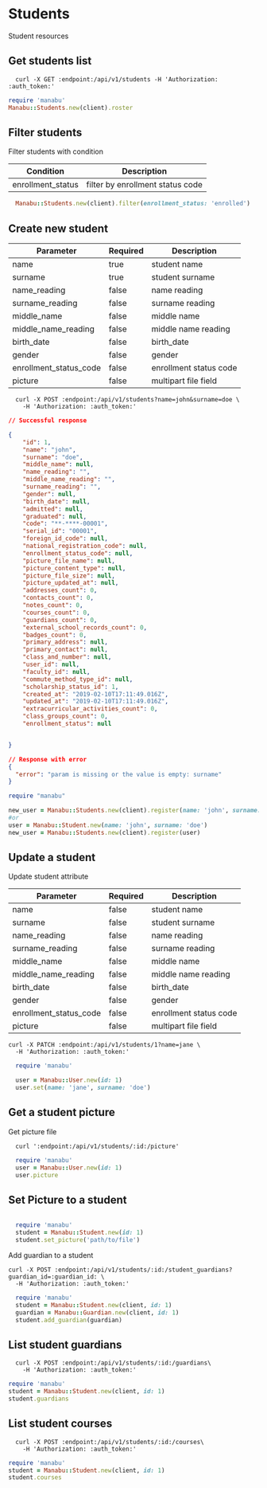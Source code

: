 Students
========

Student resources

Get students list
-----------------

```shell
  curl -X GET :endpoint:/api/v1/students -H 'Authorization: :auth_token:'
```

```ruby
require 'manabu'
Manabu::Students.new(client).roster
```

Filter students
---------------

Filter students with condition

| Condition              | Description            |
| ---------------------- | ---------------------- |
| enrollment_status      | filter by enrollment status code|

```ruby
  Manabu::Students.new(client).filter(enrollment_status: 'enrolled')
```


Create new student
------------------

| Parameter              | Required | Description            |
| ---------------------- | -------- | ---------------------- |
| name                   | true     | student name           |
| surname                | true     | student surname        |
| name_reading           | false    | name reading           |
| surname_reading        | false    | surname reading        |
| middle_name            | false    | middle name            |
| middle_name_reading    | false    | middle name reading    |
| birth_date             | false    | birth_date             |
| gender                 | false    | gender                 |
| enrollment_status_code | false    | enrollment status code |
| picture                | false    | multipart file field   |

```shell
  curl -X POST :endpoint:/api/v1/students?name=john&surname=doe \
    -H 'Authorization: :auth_token:'
```

```json
// Successful response

{
    "id": 1,
    "name": "john",
    "surname": "doe",
    "middle_name": null,
    "name_reading": "",
    "middle_name_reading": "",
    "surname_reading": "",
    "gender": null,
    "birth_date": null,
    "admitted": null,
    "graduated": null,
    "code": "**-****-00001",
    "serial_id": "00001",
    "foreign_id_code": null,
    "national_registration_code": null,
    "enrollment_status_code": null,
    "picture_file_name": null,
    "picture_content_type": null,
    "picture_file_size": null,
    "picture_updated_at": null,
    "addresses_count": 0,
    "contacts_count": 0,
    "notes_count": 0,
    "courses_count": 0,
    "guardians_count": 0,
    "external_school_records_count": 0,
    "badges_count": 0,
    "primary_address": null,
    "primary_contact": null,
    "class_and_number": null,
    "user_id": null,
    "faculty_id": null,
    "commute_method_type_id": null,
    "scholarship_status_id": 1,
    "created_at": "2019-02-10T17:11:49.016Z",
    "updated_at": "2019-02-10T17:11:49.016Z",
    "extracurricular_activities_count": 0,
    "class_groups_count": 0,
    "enrollment_status": null


}
```

```json
// Response with error
{
  "error": "param is missing or the value is empty: surname"
}
```

```ruby
require "manabu"

new_user = Manabu::Students.new(client).register(name: 'john', surname: 'Doe')
#or
user = Manabu::Student.new(name: 'john', surname: 'doe')
new_user = Manabu::Students.new(client).register(user)
```

Update a student
----------------

Update student attribute

| Parameter              | Required | Description            |
| ---------------------- | -------- | ---------------------- |
| name                   | false    | student name           |
| surname                | false    | student surname        |
| name_reading           | false    | name reading           |
| surname_reading        | false    | surname reading        |
| middle_name            | false    | middle name            |
| middle_name_reading    | false    | middle name reading    |
| birth_date             | false    | birth_date             |
| gender                 | false    | gender                 |
| enrollment_status_code | false    | enrollment status code |
| picture                | false    | multipart file field   |

```shell
curl -X PATCH :endpoint:/api/v1/students/1?name=jane \
  -H 'Authorization: :auth_token:'
```

```ruby
  require 'manabu'

  user = Manabu::User.new(id: 1)
  user.set(name: 'jane', surname: 'doe')
```

Get a student picture
---------------------

Get picture file

```shell
  curl ':endpoint:/api/v1/students/:id:/picture'
```

```ruby
  require 'manabu'
  user = Manabu::User.new(id: 1)
  user.picture
```

Set Picture to a student
------------------------

```shell

```

```ruby
  require 'manabu'
  student = Manabu::Student.new(id: 1)
  student.set_picture('path/to/file')
```

Add guardian to а student

```shell
curl -X POST :endpoint:/api/v1/students/:id:/student_guardians?guardian_id=:guardian_id: \
  -H 'Authorization: :auth_token:'
```

```ruby
  require 'manabu'
  student = Manabu::Student.new(client, id: 1)
  guardian = Manabu::Guardian.new(client, id: 1)
  student.add_guardian(guardian)
```

List student guardians
----------------------

```shell
  curl -X POST :endpoint:/api/v1/students/:id:/guardians\
    -H 'Authorization: :auth_token:'
```

```ruby
require 'manabu'
student = Manabu::Student.new(client, id: 1)
student.guardians
```

List student courses
----------------------

```shell
  curl -X POST :endpoint:/api/v1/students/:id:/courses\
    -H 'Authorization: :auth_token:'
```

```ruby
require 'manabu'
student = Manabu::Student.new(client, id: 1)
student.courses
```
